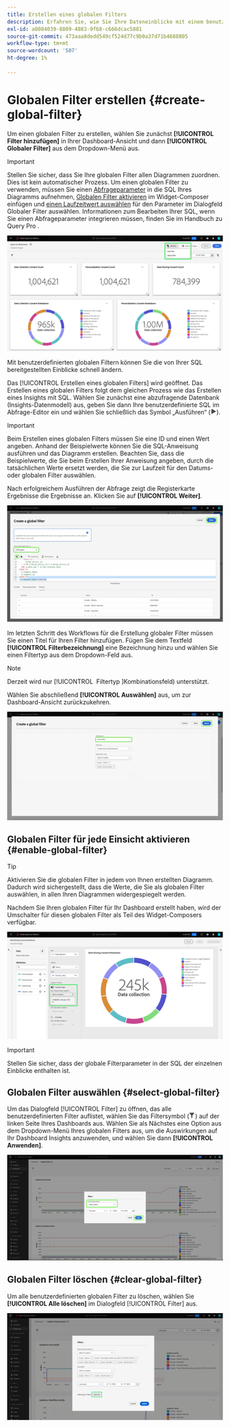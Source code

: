 ```yaml
---
title: Erstellen eines globalen Filters
description: Erfahren Sie, wie Sie Ihre Dateneinblicke mit einem benutzerdefinierten, global angewendeten Filter filtern können.
exl-id: a0084039-8809-4883-9f68-c666dcac5881
source-git-commit: 473aaa8dedd549cf524d77c9b0a37d71b4688805
workflow-type: tm+mt
source-wordcount: '507'
ht-degree: 1%

---
```


# Globalen Filter erstellen {#create-global-filter}

Um einen globalen Filter zu erstellen, wählen Sie zunächst **[!UICONTROL Filter hinzufügen]** in Ihrer Dashboard-Ansicht und dann **[!UICONTROL Globaler Filter]** aus dem Dropdown-Menü aus.

>[!IMPORTANT]
>
>Stellen Sie sicher, dass Sie Ihre globalen Filter allen Diagrammen zuordnen. Dies ist kein automatischer Prozess. Um einen globalen Filter zu verwenden, müssen Sie einen [Abfrageparameter](../../../query-service/ui/parameterized-queries.md) in die SQL Ihres Diagramms aufnehmen, [Globalen Filter aktivieren](#enable-global-filter) im Widget-Composer einfügen und [einen Laufzeitwert auswählen](#select-global-filter) für den Parameter im Dialogfeld Globaler Filter auswählen. Informationen zum Bearbeiten Ihrer SQL, wenn Sie einen Abfrageparameter integrieren müssen, finden Sie im Handbuch zu Query Pro .

![Ein benutzerdefiniertes Dashboard mit hervorgehobenem Filter hinzufügen und seinem Dropdown-Menü.](../../images/sql-insights-query-pro-mode/add-filter.png)

Mit benutzerdefinierten globalen Filtern können Sie die von Ihrer SQL bereitgestellten Einblicke schnell ändern.

Das [!UICONTROL Erstellen eines globalen Filters] wird geöffnet. Das Erstellen eines globalen Filters folgt dem gleichen Prozess wie das Erstellen eines Insights mit SQL. Wählen Sie zunächst eine abzufragende Datenbank (Insights-Datenmodell) aus, geben Sie dann Ihre benutzerdefinierte SQL im Abfrage-Editor ein und wählen Sie schließlich das Symbol „Ausführen“ (![A-Symbol „Ausführen“](/help/images/icons/play.png)).

>[!IMPORTANT]
>
>Beim Erstellen eines globalen Filters müssen Sie eine ID und einen Wert angeben. Anhand der Beispielwerte können Sie die SQL-Anweisung ausführen und das Diagramm erstellen. Beachten Sie, dass die Beispielwerte, die Sie beim Erstellen Ihrer Anweisung angeben, durch die tatsächlichen Werte ersetzt werden, die Sie zur Laufzeit für den Datums- oder globalen Filter auswählen.

Nach erfolgreichem Ausführen der Abfrage zeigt die Registerkarte Ergebnisse die Ergebnisse an. Klicken Sie auf **[!UICONTROL Weiter]**.

![Das [!UICONTROL Dialogfeld „Globalen Filter erstellen] mit dem Dropdown-Menü „Datensatz“, dem Symbol „Ausführen“ und der hervorgehobenen Option „Weiter“.](../../images/sql-insights-query-pro-mode/global-filter.png)

Im letzten Schritt des Workflows für die Erstellung globaler Filter müssen Sie einen Titel für Ihren Filter hinzufügen. Fügen Sie dem Textfeld **[!UICONTROL Filterbezeichnung]** eine Bezeichnung hinzu und wählen Sie einen Filtertyp aus dem Dropdown-Feld aus.

>[!NOTE]
>
>Derzeit wird nur [!UICONTROL &#x200B; Filtertyp &#x200B;]Kombinationsfeld) unterstützt.

Wählen Sie abschließend **[!UICONTROL Auswählen]** aus, um zur Dashboard-Ansicht zurückzukehren.

![Das [!UICONTROL Dialogfeld „Globalen Filter erstellen] mit hervorgehobener Texteingabe „Auswählen“ und „Filterbezeichnung“.](../../images/sql-insights-query-pro-mode/global-filter-label.png)

## Globalen Filter für jede Einsicht aktivieren {#enable-global-filter}

>[!TIP]
>
>Aktivieren Sie die globalen Filter in jedem von Ihnen erstellten Diagramm. Dadurch wird sichergestellt, dass die Werte, die Sie als globalen Filter auswählen, in allen Ihren Diagrammen widergespiegelt werden.

Nachdem Sie Ihren globalen Filter für Ihr Dashboard erstellt haben, wird der Umschalter für diesen globalen Filter als Teil des Widget-Composers verfügbar.

![Der Widget-Composer mit hervorgehobenem Umschalter für globale Filter.](../../images/sql-insights-query-pro-mode/global-filter-consent.png)

>[!IMPORTANT]
>
>Stellen Sie sicher, dass der globale Filterparameter in der SQL der einzelnen Einblicke enthalten ist.

## Globalen Filter auswählen {#select-global-filter}

Um das Dialogfeld [!UICONTROL Filter] zu öffnen, das alle benutzerdefinierten Filter auflistet, wählen Sie das Filtersymbol (![Filtersymbol) aus.](/help/images/icons/filter.png)) auf der linken Seite Ihres Dashboards aus. Wählen Sie als Nächstes eine Option aus dem Dropdown-Menü Ihres globalen Filters aus, um die Auswirkungen auf Ihr Dashboard Insights anzuwenden, und wählen Sie dann **[!UICONTROL Anwenden]**.

![Ein benutzerdefiniertes Dashboard mit hervorgehobenem Filterdialogfeld.](../../images/sql-insights-query-pro-mode/custom-filters.png)

## Globalen Filter löschen {#clear-global-filter}

Um alle benutzerdefinierten globalen Filter zu löschen, wählen Sie **[!UICONTROL Alle löschen]** im Dialogfeld [!UICONTROL Filter] aus.

![Das Dialogfeld „Filter“ mit hervorgehobener Option „Alle löschen“](../../images/sql-insights-query-pro-mode/clear-all.png)
